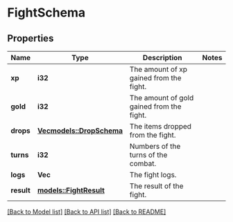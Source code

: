 # FightSchema

## Properties

Name | Type | Description | Notes
------------ | ------------- | ------------- | -------------
**xp** | **i32** | The amount of xp gained from the fight. | 
**gold** | **i32** | The amount of gold gained from the fight. | 
**drops** | [**Vec<models::DropSchema>**](DropSchema.md) | The items dropped from the fight. | 
**turns** | **i32** | Numbers of the turns of the combat. | 
**logs** | **Vec<String>** | The fight logs. | 
**result** | [**models::FightResult**](FightResult.md) | The result of the fight. | 

[[Back to Model list]](../README.md#documentation-for-models) [[Back to API list]](../README.md#documentation-for-api-endpoints) [[Back to README]](../README.md)


